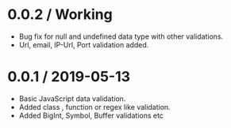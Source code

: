 # 0.0.2 / Working
 - Bug fix for null and undefined data type with other validations.
 - Url, email, IP-Url, Port validation added.

# 0.0.1 / 2019-05-13
 - Basic JavaScript data validation.
 - Added class , function or regex like validation.
 - Added BigInt, Symbol, Buffer validations etc